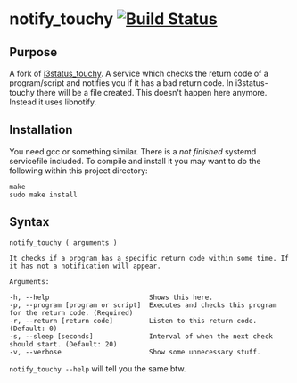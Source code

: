 # notify\_touchy [![Build Status](https://travis-ci.org/Bandie/notify_touch.svg?branch=master)](https://travis-ci.org/Bandie/notify_touch)


## Purpose
A fork of [i3status_touchy](https://github.com/Bandie/i3status_touchy). 
A service which checks the return code of a program/script and notifies you if it has a bad return code. 
In i3status-touchy there will be a file created. This doesn't happen here anymore. Instead it uses libnotify.


## Installation
You need gcc or something similar. There is a *not finished* systemd servicefile included. 
To compile and install it you may want to do the following within this project directory:

```
make
sudo make install
```


## Syntax

```
notify_touchy ( arguments )

It checks if a program has a specific return code within some time. If it has not a notification will appear.

Arguments:

-h, --help                         Shows this here.
-p, --program [program or script]  Executes and checks this program for the return code. (Required)
-r, --return [return code]         Listen to this return code. (Default: 0)
-s, --sleep [seconds]              Interval of when the next check should start. (Default: 20)
-v, --verbose                      Show some unnecessary stuff.

```

`notify_touchy --help` will tell you the same btw.


